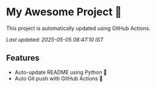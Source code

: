 # My Awesome Project 🚀

This project is automatically updated using GitHub Actions.

_Last updated: 2025-05-05 08:47:10 IST_

## Features
- Auto-update README using Python 🐍
- Auto Git push with GitHub Actions 🤖
